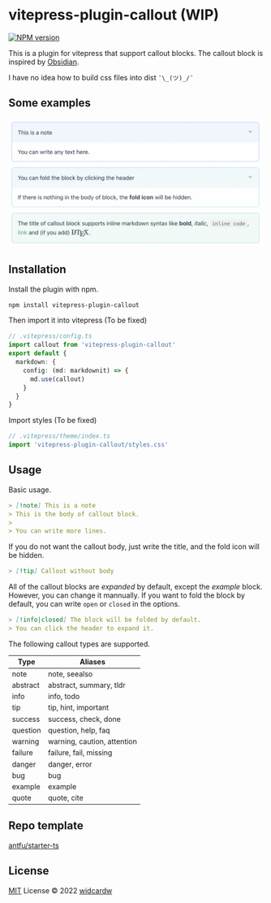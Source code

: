 # vitepress-plugin-callout (WIP)

[![NPM version](https://img.shields.io/npm/v/vitepress-plugin-callout?color=a1b858&label=)](https://www.npmjs.com/package/vitepress-plugin-callout)

This is a plugin for vitepress that support callout blocks. The callout block is inspired by [Obsidian](https://obsidian.md).

I have no idea how to build css files into dist `¯\_(ツ)_/¯`

## Some examples

![examples](./img/examples.png)

## Installation

Install the plugin with npm.

```sh
npm install vitepress-plugin-callout
```

Then import it into vitepress (To be fixed)

```ts
// .vitepress/config.ts
import callout from 'vitepress-plugin-callout'
export default {
  markdown: {
    config: (md: markdownit) => {
      md.use(callout)
    }
  }
}
```

Import styles (To be fixed)

```ts
// .vitepress/theme/index.ts
import 'vitepress-plugin-callout/styles.css'
```

## Usage

Basic usage.

```markdown
> [!note] This is a note
> This is the body of callout block.
>
> You can write more lines.
```

If you do not want the callout body, just write the title, and the fold icon will be hidden.

```markdown
> [!tip] Callout without body
```

All of the callout blocks are *expanded* by default, except the _example_ block. However, you can change it mannually.
If you want to fold the block by default, you can write `open` or `closed` in the options.

```markdown
> [!info|closed] The block will be folded by default.
> You can click the header to expand it.
```

The following callout types are supported.

|Type	|Aliases|
|-------|-------|
|note	|note, seealso|
|abstract	|abstract, summary, tldr|
|info	|info, todo|
|tip	|tip, hint, important|
|success	|success, check, done|
|question	|question, help, faq|
|warning	|warning, caution, attention|
|failure	|failure, fail, missing|
|danger	|danger, error|
|bug	|bug|
|example	|example|
|quote	|quote, cite|

## Repo template

[antfu/starter-ts](https://github.com/antfu/starter-ts.git)

## License

[MIT](./LICENSE) License © 2022 [widcardw](https://github.com/widcardw)
